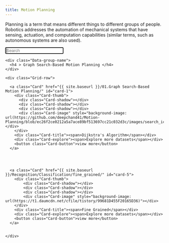 ```yaml
---
title: Motion Planning 
---
```

Planning is a term that means different things to different groups of people. Robotics addresses the automation of mechanical systems that have sensing, actuation, and computation capabilities (similar terms, such as autonomous systems are also used).
   
<div class="Search-dataset">
    <form  action="{{ site.baseurl }}/search/" method="get">
      <input type="text" name="q" id="search-input" placeholder="Search" autofocus>
      <input type="submit" value="Search" style="display: none;">
    </form>
</div>

<div class="Grid ">

    <div class="Data-group-name">
      <h4 > Graph Search-Based Motion Planning </h4>
    </div>

    <div class="Grid-row">
  
      <a class="Card" href="{{ site.baseurl }}/01.Graph Search-Based Motion Planning/" id="card-1">
        <div class="Card-thumb">
          <div class="Card-shadow"></div>
          <div class="Card-shadow"></div>
          <div class="Card-shadow"></div>
          <div class="Card-image" style="background-image: url(https://github.com/deepchand41/Motion-Planning/blob/ec26f2ce0212a5a7ace89bf513697cc21c032d3c/images/search_icon.png)"></div>
        </div>
        <div class="Card-title"><span>Dijkstra's Algorithm</span></div>
        <div class="Card-explore"><span>Explore more datasets</span></div>
        <button class="Card-button">view more</button>
      </a>

   


      <a class="Card" href="{{ site.baseurl }}/Recognition/Classification/fine_grained/" id="card-5">
        <div class="Card-thumb">
            <div class="Card-shadow"></div>
            <div class="Card-shadow"></div>
            <div class="Card-shadow"></div>
            <div class="Card-image" style="background-image: url(https://t1.daumcdn.net/cfile/tistory/99681D455F20165D36)"></div>
        </div>
        <div class="Card-title"><span>Fine Grained</span></div>
        <div class="Card-explore"><span>Explore more datasets</span></div>
        <button class="Card-button">view more</button>
      </a>


    </div>
